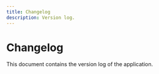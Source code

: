 ```yaml
---
title: Changelog
description: Version log.
---
```


# Changelog

This document contains the version log of the application.
